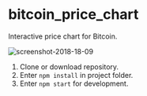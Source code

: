 
# bitcoin_price_chart

Interactive price chart for Bitcoin.

![screenshot-2018-18-09](https://user-images.githubusercontent.com/35805922/45674104-0832ae00-bb35-11e8-8aad-64fa525146ea.png)

1. Clone or download repository.
2. Enter <code>npm install</code> in project folder.
3. Enter <code>npm start</code> for development.